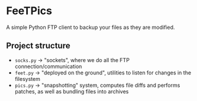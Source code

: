 # FeeTPics

A simple Python FTP client to backup your files as they are modified.

## Project structure
- `socks.py` -> "sockets", where we do all the FTP connection/communication
- `feet.py` -> "deployed on the ground", utilities to listen for changes in the filesystem
- `pics.py` -> "snapshotting" system, computes file diffs and performs patches, as well as bundling files into archives